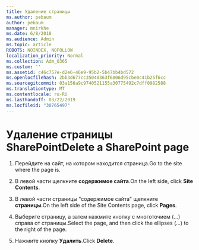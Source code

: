 ```yaml
---
title: Удаление страницы
ms.author: pebaum
author: pebaum
manager: mnirkhe
ms.date: 6/8/2018
ms.audience: Admin
ms.topic: article
ROBOTS: NOINDEX, NOFOLLOW
localization_priority: Normal
ms.collection: Adm_O365
ms.custom: ''
ms.assetid: c46c757e-d2e6-46e9-95b2-5b47bb4bd572
ms.openlocfilehash: 2bb3d677cc35040363f6806d95cbe0c41b25f6cc
ms.sourcegitcommit: 03a156a9c9740521155a30775492c7dff0982588
ms.translationtype: MT
ms.contentlocale: ru-RU
ms.lasthandoff: 03/22/2019
ms.locfileid: "30765497"
---
```

# <a name="delete-a-sharepoint-page"></a><span data-ttu-id="4544e-102">Удаление страницы SharePoint</span><span class="sxs-lookup"><span data-stu-id="4544e-102">Delete a SharePoint page</span></span>

1. <span data-ttu-id="4544e-103">Перейдите на сайт, на котором находится страница.</span><span class="sxs-lookup"><span data-stu-id="4544e-103">Go to the site where the page is.</span></span>
    
2. <span data-ttu-id="4544e-104">В левой части щелкните **содержимое сайта**.</span><span class="sxs-lookup"><span data-stu-id="4544e-104">On the left side, click **Site Contents**.</span></span>
    
3. <span data-ttu-id="4544e-105">В левой части страницы "содержимое сайта" щелкните **страницы**.</span><span class="sxs-lookup"><span data-stu-id="4544e-105">On the left side of the Site Contents page, click **Pages**.</span></span>
    
4. <span data-ttu-id="4544e-106">Выберите страницу, а затем нажмите кнопку с многоточием (...) справа от страницы.</span><span class="sxs-lookup"><span data-stu-id="4544e-106">Select the page, and then click the ellipses (...) to the right of the page.</span></span>
    
5. <span data-ttu-id="4544e-107">Нажмите кнопку **Удалить**.</span><span class="sxs-lookup"><span data-stu-id="4544e-107">Click **Delete**.</span></span>
    

